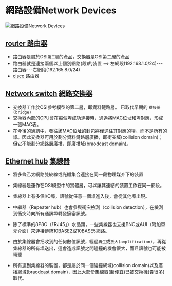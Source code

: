 # 網路設備Network Devices

![網路設備Network Devices](網路設備.png)


## [router 路由器](https://zh.wikipedia.org/wiki/%E8%B7%AF%E7%94%B1%E5%99%A8)

- 路由器是屬於OSI`第三層`的產品，交換器是OSI第二層的產品
- 路由器就是連接兩個以上個別網路(段)的裝置 ==>  左網段(192.168.1.0/24)---路由器---右網段(192.165.8.0/24)
- [cisco 路由器](https://www.cisco.com/c/en/us/products/routers/900-series-integrated-services-routers-isr/index.html)


## [Network switch](https://en.wikipedia.org/wiki/Network_switch) [網路交換器](https://zh.wikipedia.org/wiki/%E7%B6%B2%E8%B7%AF%E4%BA%A4%E6%8F%9B%E5%99%A8)
- 交換器工作於OSI參考模型的第二層，即資料鏈路層。 已取代早期的 `橋接器(bridge)`
- 交換器內部的CPU會在每個埠成功連接時，通過將MAC位址和埠對應，形成一張MAC表。
- 在今後的通訊中，發往該MAC位址的封包將僅送往其對應的埠，而不是所有的埠。因此交換器可用於劃分資料鏈路層廣播，即衝突域(collision domain)；但它不能劃分網路層廣播，即廣播域(braodcast domain)。

## [Ethernet hub](https://en.wikipedia.org/wiki/Ethernet_hub)  [集線器](https://zh.wikipedia.org/wiki/%E9%9B%86%E7%B7%9A%E5%99%A8)
- 將多條乙太網路雙絞線或光纖集合連接在同一段物理媒介下的裝置
- 集線器是運作在OSI模型中的實體層，可以讓其連結的裝置工作在同一網段。
- 集線器上有多個I/O埠，訊號從任意一個埠進入後，會從其他埠出現。
- 中繼器（Repeater hub）也會參與衝突檢測（collision detection），在檢測到衝突時向所有通訊埠轉發擁塞訊號。
- 除了標準的8P8C（「RJ45」）水晶頭，一些集線器也支援BNC或AUI（附加單元介面）來連接傳統10BASE2或10BASE5網路。

- 由於集線器會把收到的任何數位訊號，經過`再生`或`放大(amplification)`，再從集線器的所有埠送出，這會造成訊號之間碰撞的機會很大，而且訊號也可能被竊聽
- 所有連到集線器的裝置，都是屬於同一個碰撞網域(collision domain)以及廣播網域(braodcast domain)，因此大部份集線器(超便宜)已被交換機(貴很多)取代。
